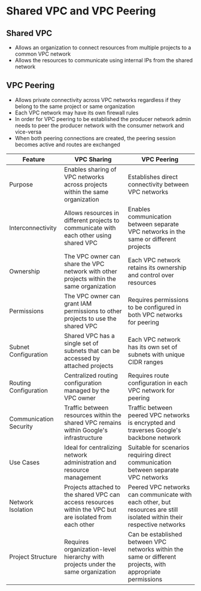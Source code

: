 # Shared VPC and VPC Peering

## Shared VPC

- Allows an organization to connect resources from multiple projects to a common VPC network
- Allows the resources to communicate using internal IPs from the shared network

## VPC Peering

- Allows private connectivity across VPC networks regardless if they belong to the same project or same organization
- Each VPC network may have its own firewall rules
- In order for VPC peering to be established the producer network admin needs to peer the producer network with the consumer network and vice-versa
- When both peering connections are created, the peering session becomes active and routes are exchanged

| Feature                   | VPC Sharing                                            | VPC Peering                                           |
|---------------------------|--------------------------------------------------------|------------------------------------------------------|
| Purpose                   | Enables sharing of VPC networks across projects within the same organization | Establishes direct connectivity between VPC networks |
| Interconnectivity         | Allows resources in different projects to communicate with each other using shared VPC | Enables communication between separate VPC networks in the same or different projects |
| Ownership                 | The VPC owner can share the VPC network with other projects within the same organization | Each VPC network retains its ownership and control over resources |
| Permissions               | The VPC owner can grant IAM permissions to other projects to use the shared VPC | Requires permissions to be configured in both VPC networks for peering |
| Subnet Configuration      | Shared VPC has a single set of subnets that can be accessed by attached projects | Each VPC network has its own set of subnets with unique CIDR ranges |
| Routing Configuration     | Centralized routing configuration managed by the VPC owner | Requires route configuration in each VPC network for peering |
| Communication Security    | Traffic between resources within the shared VPC remains within Google's infrastructure | Traffic between peered VPC networks is encrypted and traverses Google's backbone network |
| Use Cases                 | Ideal for centralizing network administration and resource management | Suitable for scenarios requiring direct communication between separate VPC networks |
| Network Isolation         | Projects attached to the shared VPC can access resources within the VPC but are isolated from each other | Peered VPC networks can communicate with each other, but resources are still isolated within their respective networks |
| Project Structure         | Requires organization-level hierarchy with projects under the same organization | Can be established between VPC networks within the same or different projects, with appropriate permissions |
